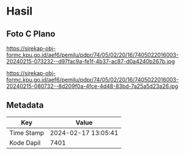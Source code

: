 # Hasil

## Foto C Plano

https://sirekap-obj-formc.kpu.go.id/aef6/pemilu/pdpr/74/05/02/20/16/7405022016003-20240215-073232--d97fac9a-fe1f-4b37-ac87-d0a4240b267b.jpg

https://sirekap-obj-formc.kpu.go.id/aef6/pemilu/pdpr/74/05/02/20/16/7405022016003-20240215-080732--8d209f0a-4fce-4d48-83bd-7a25a5d23a26.jpg


## Metadata

| Key        | Value               |
| ---------- | ------------------- |
| Time Stamp | 2024-02-17 13:05:41 |
| Kode Dapil | 7401                |



